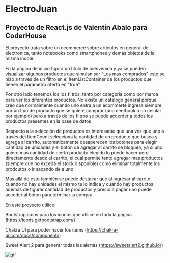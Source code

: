 # ElectroJuan 
## Proyecto de React.js de Valentín Abalo para CoderHouse

El proyecto trata sobre un ecommerce sobre articulos en general de electronica, tanto notebooks como smartphones y demás objetos de la misma indole.

En la página de inicio figura un titulo de bienvenida y ya se pueden visualizar algunos productos que simulan ser "Los mas comprados" esto se hizo a través de un filtro en el ItemListContainer de los productos que tienen el parametro oferta en "true"

Por otro lado tenemos los los filtros, tanto por categoría como por marca para ver los diferentes productos. 
No existe un catalogo general porque creo que normalmente cuando uno entra a un ecommerte ingresa siempre por un tipo de producto que se quiere comprar (una neetbook o un celular por ejemplo) pero a través de los filtros se puede accerder a todos los productos presentes en la base de datos

Respecto a la selección de productos es interesante que una vez que uno a través del ItemCount selecciona la cantidad de un producto que busca y agrega al carrito, automaticamente desaperecen los botones para elegir cantidad de unidades y el boton de agregar al carrito se bloquea, ya si uno quiere mas cantidad de cierto producto elegido lo puede hacer pero directamente desde el carrito, el cual permite tanto agregar mas productos (siempre que no exceda el stock disponible) como eliminar totalmente los prodcutos o ir sacando de a uno

Mas allá de esto también se puede destacar que al ingresar al carrito cuando no hay unidades el mismo te lo indica y cuando hay productos además de figurar cantidad de productos y precio a pagar uno puede acceder al botón para terminar la compra.

En este proyecto utilice:

 Bootstrap icons para los iconos que utilice en toda la página
(https://icons.getbootstrap.com/)

Chakra UI para poder hacer los items
(https://chakra-ui.com/docs/components)

Sweet Alert 2 para generar todas las alertas
(https://sweetalert2.github.io/)





![gif](Vite___React_-_Google_Chrome_2023-03-09_18-22-18_AdobeExpress.gif)